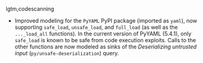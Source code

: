 lgtm,codescanning
* Improved modeling for the `PyYAML` PyPI package (imported as `yaml`), now supporting `safe_load`, `unsafe_load`, and `full_load` (as well as the `..._load_all` functions). In the current version of PyYAML (5.4.1), only `safe_load` is known to be safe from code execution exploits. Calls to the other functions are now modeled as sinks of the _Deserializing untrusted input_ (`py/unsafe-deserialization`) query.

